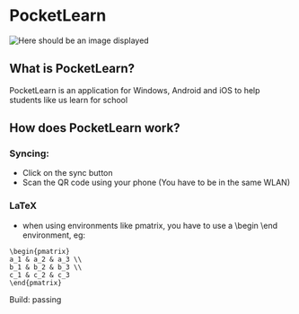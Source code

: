 # PocketLearn

![Here should be an image displayed](https://i.ibb.co/0hySTkV/Main-Window.png "Test")

## What is PocketLearn?
PocketLearn is an application for Windows, Android and iOS to help students like us learn for school

## How does PocketLearn work?
### Syncing:
- Click on the sync button
- Scan the QR code using your phone (You have to be in the same WLAN)

### LaTeX
- when using environments like pmatrix, you have to use a \begin \end environment, eg:
```
\begin{pmatrix}
a_1 & a_2 & a_3 \\
b_1 & b_2 & b_3 \\
c_1 & c_2 & c_3 
\end{pmatrix}
```
Build: passing
